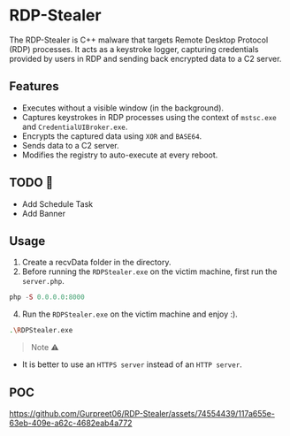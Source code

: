 # RDP-Stealer
The RDP-Stealer is C++ malware that targets Remote Desktop Protocol (RDP) processes. It acts as a keystroke logger, capturing credentials provided by users in RDP and sending back encrypted data to a C2 server.

## Features
- Executes without a visible window (in the background).
- Captures keystrokes in RDP processes using the context of `mstsc.exe` and `CredentialUIBroker.exe`.
- Encrypts the captured data using `XOR` and `BASE64`.
- Sends data to a C2 server.
- Modifies the registry to auto-execute at every reboot.

## TODO 🚧
- Add Schedule Task
- Add Banner

## Usage

1. Create a recvData folder in the directory.
2. Before running the `RDPStealer.exe` on the victim machine, first run the `server.php`.
```php
php -S 0.0.0.0:8000
```
4. Run the `RDPStealer.exe` on the victim machine and enjoy :).
```bash
.\RDPStealer.exe
```
> Note ⚠️
- It is better to use an `HTTPS server` instead of an `HTTP server`.

## POC
https://github.com/Gurpreet06/RDP-Stealer/assets/74554439/117a655e-63eb-409e-a62c-4682eab4a772

